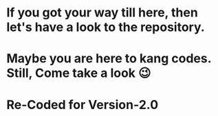 # If you got your way till here, then let's have a look to the repository.

# Maybe you are here to kang codes. Still, Come take a look 😉

# Re-Coded for Version-2.0
